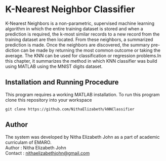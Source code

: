 # K-Nearest Neighbor Classifier
K-Nearest Neighbors is a non-parametric, supervised machine learning algorithm in which the entire training dataset is stored and when a prediction is required, the k-most similar records to a new record from the training dataset are then located. From these neighbors, a summarized prediction is made. Once the neighbors are discovered, the summary pre- diction can be made by returning the most common outcome or taking the average. The KNN can be used for classification or regression problems.In this chapter, it summarizes the method in which KNN classifier was build using MATLAB using the MNIST digits dataset.
## Installation and Running Procedure
This program requires a working MATLAB installation.
To run this program clone this repository into your workspace
```
git clone https://github.com/NithaElizabeth/kNNClassifier
```
## Author
The system was developed by Nitha Elizabeth John as a part of academic curriculam of EMARO.\
Author  : Nitha Elizabeth John\
Contact : nithaelizabethjohn@gmail.com
